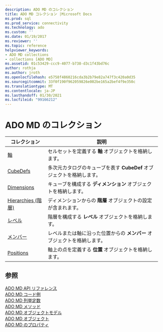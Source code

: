 ```yaml
---
description: ADO MD のコレクション
title: ADO MD コレクション |Microsoft Docs
ms.prod: sql
ms.prod_service: connectivity
ms.technology: ado
ms.custom: ''
ms.date: 01/19/2017
ms.reviewer: ''
ms.topic: reference
helpviewer_keywords:
- ADO MD collections
- collections [ADO MD]
ms.assetid: 01c53429-ccc9-4077-b738-d3c1f43bd76c
author: rothja
ms.author: jroth
ms.openlocfilehash: e5758f4860216cda3b2b79e82a747f3c420a0d35
ms.sourcegitcommit: 33f0f190f962059826e002be165a2bef4f9e350c
ms.translationtype: MT
ms.contentlocale: ja-JP
ms.lasthandoff: 01/30/2021
ms.locfileid: "99166212"
---
```

# <a name="ado-md-collections"></a>ADO MD のコレクション

|コレクション|説明|  
|-|-|  
|[軸](./axes-collection-ado-md.md)|セルセットを定義する **軸** オブジェクトを格納します。|  
|[CubeDefs](./cubedef-object-ado-md.md)|多次元カタログのキューブを表す **CubeDef** オブジェクトを格納します。|  
|[Dimensions](./dimension-object-ado-md.md)|キューブを構成する **ディメンション** オブジェクトを格納します。|  
|[Hierarchies (階層)](./hierarchy-object-ado-md.md)|ディメンションからの **階層** オブジェクトの設定が含まれます。|  
|[レベル](./level-object-ado-md.md)|階層を構成する **レベル** オブジェクトを格納します。|  
|[メンバー](./members-collection-ado-md.md)|レベルまたは軸に沿った位置からの **メンバー** オブジェクトを格納します。|  
|[Positions](./positions-collection-ado-md.md)|軸上の点を定義する **位置** オブジェクトを格納します。|  
  
## <a name="see-also"></a>参照  
 [ADO MD API リファレンス](./ado-md-object-model.md)   
 [ADO MD コード例](./ado-md-code-examples.md)   
 [ADO MD 列挙定数](./ado-md-enumerated-constants.md)   
 [ADO MD メソッド](./ado-md-methods.md)   
 [ADO MD オブジェクトモデル](./ado-md-object-model.md)   
 [ADO MD オブジェクト](./ado-md-objects.md)   
 [ADO MD のプロパティ](./ado-md-properties.md)
